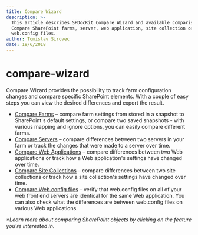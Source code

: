 ```yaml
---
title: Compare Wizard
description: >-
  This article describes SPDocKit Compare Wizard and available comparison types.
  Compare SharePoint farms, server, web application, site collection or
  web.config files.
author: Tomislav Sirovec
date: 19/6/2018
---
```


# compare-wizard

Compare Wizard provides the possibility to track farm configuration changes and compare specific SharePoint elements. With a couple of easy steps you can view the desired differences and export the result.

* [Compare Farms](../how-to/compare-wizard/compare-sharepoint-farms.md) – compare farm settings from stored in a snapshot to SharePoint's default settings, or compare two saved snapshots - with various mapping and ignore options, you can easily compare different farms.
* [Compare Servers](../how-to/compare-wizard/compare-servers.md) – compare differences between two servers in your farm or track the changes that were made to a server over time.
* [Compare Web Applications](../how-to/compare-wizard/compare-web-applications.md) – compare differences between two Web applications or track how a Web application's settings have changed over time.
* [Compare Site Collections](../how-to/compare-wizard/compare-site-collections.md) – compare differences between two site collections or track how a site collection's settings have changed over time.
* [Compare Web.config files](../how-to/compare-wizard/compare-web-config-files.md) – verify that web.config files on all of your web front end servers are identical for the same Web application. You can also check what the differences are between web.config files on various Web applications.

_\*Learn more about comparing SharePoint objects by clicking on the feature you're interested in._

